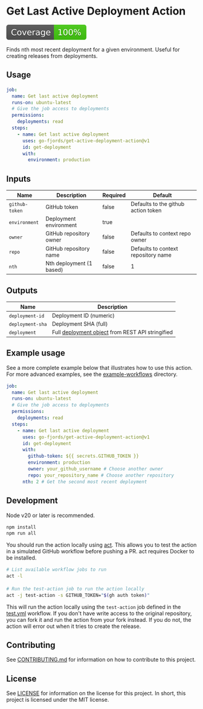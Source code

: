 # Get Last Active Deployment Action

![GitHub Workflow Status](./badges/coverage.svg)

Finds nth most recent deployment for a given environment. Useful for creating
releases from deployments.

## Usage

```yaml
job:
  name: Get last active deployment
  runs-on: ubuntu-latest
  # Give the job access to deployments
  permissions:
    deployments: read
  steps:
    - name: Get last active deployment
      uses: go-fjords/get-active-deployment-action@v1
      id: get-deployment
      with:
        environment: production
```

## Inputs

| Name           | Description              | Required | Default                             |
| -------------- | ------------------------ | -------- | ----------------------------------- |
| `github-token` | GitHub token             | false     | Defaults to the github action token |
| `environment`  | Deployment environment   | true     |                                     |
| `owner`        | GitHub repository owner  | false    | Defaults to context repo owner      |
| `repo`         | GitHub repository name   | false    | Defaults to context repository name |
| `nth`          | Nth deployment (1 based) | false    | 1                                   |

## Outputs

| Name             | Description                                                                                                                                        |
| ---------------- | -------------------------------------------------------------------------------------------------------------------------------------------------- |
| `deployment-id`  | Deployment ID (numeric)                                                                                                                            |
| `deployment-sha` | Deployment SHA (full)                                                                                                                              |
| `deployment`     | Full [deployment object](https://docs.github.com/en/rest/deployments/deployments?apiVersion=2022-11-28#get-a-deployment) from REST API stringified |

## Example usage

See a more complete example below that illustrates how to use this action. For
more advanced examples, see the [example-workflows](./example-workflows)
directory.

```yaml
job:
  name: Get last active deployment
  runs-on: ubuntu-latest
  # Give the job access to deployments
  permissions:
    deployments: read
  steps:
    - name: Get last active deployment
      uses: go-fjords/get-active-deployment-action@v1
      id: get-deployment
      with:
        github-token: ${{ secrets.GITHUB_TOKEN }}
        environment: production
        owner: your_github_username # Choose another owner
        repo: your_repository_name # Choose another repository
      nth: 2 # Get the second most recent deployment
```

## Development

Node v20 or later is recommended.

```bash
npm install
npm run all
```

You should run the action locally using [act](https://github.com/nektos/act).
This allows you to test the action in a simulated GitHub workflow before pushing
a PR. act requires Docker to be installed.

```bash
# List available workflow jobs to run
act -l

# Run the test-action job to run the action locally
act -j test-action -s GITHUB_TOKEN="$(gh auth token)"
```

This will run the action locally using the `test-action` job defined in the
[test.yml](./.github/workflows/ci.yml) workflow. If you don't have write access
to the original repository, you can fork it and run the action from your fork
instead. If you do not, the action will error out when it tries to create the
release.

## Contributing

See [CONTRIBUTING.md](./CONTRIBUTING.md) for information on how to contribute to
this project.

## License

See [LICENSE](./LICENSE) for information on the license for this project. In
short, this project is licensed under the MIT license.
